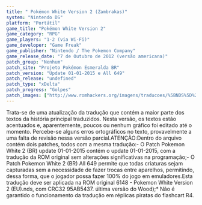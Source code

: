 ```yaml
---
title: " Pokémon White Version 2 (Zambrakas)"
system: "Nintendo DS"
platform: "Portátil"
game_title: "Pokémon White Version 2"
game_category: "RPG"
game_players: "1-2 (via Wi-Fi)"
game_developer: "Game Freak"
game_publisher: "Nintendo / The Pokemon Company"
game_release_date: "7 de Outubro de 2012 (versão americana)"
patch_group: "Nenhum"
patch_site: "Projeto Pokémon Esmeralda BR"
patch_version: "Update 01-01-2015 e All 649"
patch_release: "undefined"
patch_type: "xDelta"
patch_progress: "Golpes"
patch_images: ["http://www.romhackers.org/imagens/traducoes/%5BNDS%5D%20Pokemon%20White%20Version%202%20-%20Zambrakas%20-%201.png","http://www.romhackers.org/imagens/traducoes/%5BNDS%5D%20Pokemon%20White%20Version%202%20-%20Zambrakas%20-%20update1%20-%202.png","http://www.romhackers.org/imagens/traducoes/%5BNDS%5D%20Pokemon%20White%20Version%202%20-%20Zambrakas%20-%20update1%20-%203.png"]
---
```

Trata-se de uma atualização da tradução que contém a maior parte dos textos da história principal traduzidos. Nesta versão, os textos estão acentuados e, aparentemente, poucos ou nenhum gráfico foi editado até o momento. Percebe-se alguns erros ortográficos no texto, provavelmente a uma falta de revisão nessa versão parcial.ATENÇÃO:Dentro do arquivo contém dois patches, todos com a mesma tradução:- O Patch Pokemon White 2 (BR) update 01-01-2015 contém o update 01-01-2015, com a tradução da ROM original sem alterações significativas na programação;- O Patch Pokemon White 2 (BR) All 649 permite que todas criaturas sejam capturadas sem a necessidade de fazer trocas entre aparelhos, permitindo, dessa forma, que o jogador possa fazer 100% do jogo em emuladores.Esta tradução deve ser aplicada na ROM original 6148 - Pokemon White Version 2 (EU).nds, com CRC32 95AB5437. última versão do Wood);* Não é garantido o funcionamento da tradução em réplicas piratas do flashcart R4.